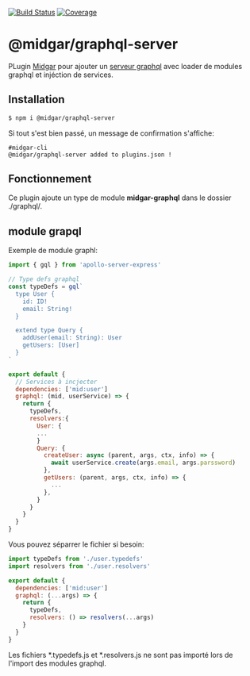 [![Build Status](https://drone.midgar.io/api/badges/Midgar/graphql-server/status.svg)](https://drone.midgar.io/Midgar/graphql-server)
[![Coverage](https://sonar.midgar.io/api/project_badges/measure?project=midgar-apollo-server&metric=coverage)](https://sonar.midgar.io/dashboard?id=midgar-apollo-server)

# @midgar/graphql-server

PLugin [Midgar](https://github.com/midgarjs/midgar) pour ajouter un [serveur graphql](https://www.apollographql.com) avec loader de modules graphql et injéction de services.

## Installation

```sh
$ npm i @midgar/graphql-server
```

Si tout s'est bien passé, un message de confirmation s'affiche:
```
#midgar-cli
@midgar/graphql-server added to plugins.json !
```

## Fonctionnement
Ce plugin ajoute un type de module **midgar-graphql** dans le dossier ./graphql/.

## module grapql
Exemple de module graphl:
```js
import { gql } from 'apollo-server-express'

// Type defs graphql
const typeDefs = gql`
  type User {
    id: ID!
    email: String!
  }

  extend type Query {
    addUser(email: String): User
    getUsers: [User]
  }
`

export default {
  // Services à incjecter
  dependencies: ['mid:user']
  graphql: (mid, userService) => {
    return {
      typeDefs,
      resolvers:{
        User: {
        ...
        }
        Query: {
          createUser: async (parent, args, ctx, info) => {
            await userService.create(args.email, args.parssword)
          },
          getUsers: (parent, args, ctx, info) => {
            ...
          },
        }
      }
    }
  }
}
```

Vous pouvez séparrer le fichier si besoin:

```js
import typeDefs from './user.typedefs'
import resolvers from './user.resolvers'

export default {
  dependencies: ['mid:user']
  graphql: (...args) => {
    return {
      typeDefs,
      resolvers: () => resolvers(...args)
    }
  }
}
```

Les fichiers *.typedefs.js et *.resolvers.js ne sont pas importé lors de l'import des modules graphql.
